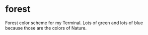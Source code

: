 # forest
Forest color scheme for my Terminal. Lots of green and lots of blue because those are the colors of Nature.
